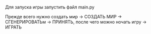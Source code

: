 Для запуска игры запустить файл main.py

Прежде всего нужно создать мир -> СОЗДАТЬ МИР -> СГЕНЕРИРОВАТЬм -> ПРИНЯТЬ, после чего можно ночать игру -> ИГРАТЬ

